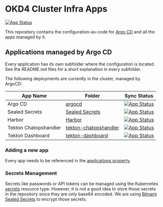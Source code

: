 # OKD4 Cluster Infra Apps

[![App Status](https://argocd.apps.origin.baloise.dev/api/badge?name=okd4-cluster-infra-apps-apps)](https://argocd.apps.origin.baloise.dev/applications/okd4-cluster-infra-apps-apps)

This repository contains the configuration-as-code for [Argo CD](https://argoproj.github.io/argo-cd/) and all the apps managed by it.

## Applications managed by Argo CD
Every application has its own subfolder where the configuration is located. See the README.md files for a short explanation in every subfolder.

The following deployments are currently in the cluster, managed by ArgoCD:

| App Name              | Folder                                        | Sync Status                         |
| --------------------- | --------------------------------------------- | ------------------------------------| 
| Argo CD               |[argocd](argocd)                               |[![App Status](https://argocd.apps.origin.baloise.dev/api/badge?name=argocd)](https://argocd.apps.origin.baloise.dev/applications/argocd)|
| Sealed Secrets        |[Sealed Secrets](sealed-secrets)               |[![App Status](https://argocd.apps.origin.baloise.dev/api/badge?name=sealed-secrets)](https://argocd.apps.origin.baloise.dev/applications/sealed-secrets)|
| Harbor                |[Harbor](harbor)                               |[![App Status](https://argocd.apps.origin.baloise.dev/api/badge?name=harbor)](https://argocd.apps.origin.baloise.dev/applications/harbor)|
| Tekton Chatopshandler |[tekton-chatopshandler](tekton-chatopshandler) |[![App Status](https://argocd.apps.origin.baloise.dev/api/badge?name=tekton-chatopshandler)](https://argocd.apps.origin.baloise.dev/applications/tekton-chatopshandler)|
| Tekton Dashboard      |[tekton-dashboard](tekton-dashboard)           |[![App Status](https://argocd.apps.origin.baloise.dev/api/badge?name=tekton-dashboard)](https://argocd.apps.origin.baloise.dev/applications/tekton-dashboard)|
  
### Adding a new app
Every app needs to be referenced in the [applications property](https://github.com/baloise-incubator/okd4-apps-root-config/blob/master/apps/okd4-cluster-infra-apps.yaml#L24).

### Secrets Management
Secrets like passwords or API tokens can be managed using the Kubernetes [secrets](https://kubernetes.io/docs/concepts/configuration/secret/) resource type. However, it is not a good idea to store those secrets in the repository since they are only base64 encoded. We are using [Bitnami Sealed Secrets](sealed-secrets) to encrypt those secrets.



